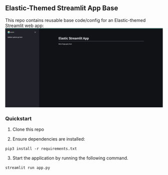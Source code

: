 ## Elastic-Themed Streamlit App Base

This repo contains reusable base code/config for an Elastic-themed Streamlit web app:
![screenshot](screenshot.png)

### Quickstart
1. Clone this repo

2. Ensure dependencies are installed:
```
pip3 install -r requirements.txt
```

3. Start the application by running the following command.
```
streamlit run app.py
```
